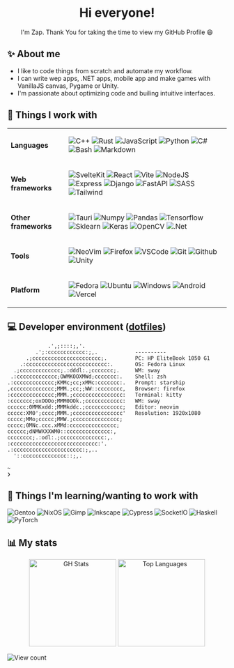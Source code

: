 <div align="center">

 # Hi everyone!

 I'm Zap. Thank You for taking the time to view my GitHub Profile :smile:

</div>

## ✨ About me

 - I like to code things from scratch and automate my workflow.
 - I can write wep apps, .NET apps, mobile app and make games with VanillaJS canvas, Pygame or Unity.
 - I'm passionate about optimizing code and builing intuitive interfaces.

## 🧰 Things I work with

<table>
 <tr>
  <td>

   **Languages**

  </td>
  <td>

   ![C++](https://img.shields.io/badge/c++-%2300599C.svg?style=for-the-badge&logo=c%2B%2B&logoColor=white)
   ![Rust](https://img.shields.io/badge/Rust-000000?style=for-the-badge&logo=rust&logoColor=white)
   ![JavaScript](https://img.shields.io/badge/javascript-%23323330.svg?style=for-the-badge&logo=javascript&logoColor=%23F7DF1E)
   ![Python](https://img.shields.io/badge/python-%2314354C.svg?style=for-the-badge&logo=python&logoColor=white)
   ![C#](https://img.shields.io/badge/c%23-%23239120.svg?style=for-the-badge&logo=c-sharp&logoColor=white)
   ![Bash](https://img.shields.io/badge/shell_script-%23121011.svg?style=for-the-badge&logo=gnu-bash&logoColor=white)
   ![Markdown](https://img.shields.io/badge/Markdown-000000?style=for-the-badge&logo=markdown&logoColor=white)

  </td>
 </tr>
 <tr>
  <td>

   **Web frameworks**

  </td>
  <td>

   ![SvelteKit](https://img.shields.io/badge/SvelteKit-FF3E00?style=for-the-badge&logo=Svelte&logoColor=white)
   ![React](https://img.shields.io/badge/react-%2320232a.svg?style=for-the-badge&logo=react&logoColor=%2361DAFB)
   ![Vite](https://img.shields.io/badge/Vite-B73BFE?style=for-the-badge&logo=vite&logoColor=FFD62E)
   ![NodeJS](https://img.shields.io/badge/node.js-%2343853D.svg?style=for-the-badge&logo=node-dot-js&logoColor=white)
   ![Express](https://img.shields.io/badge/express.js-%23404d59.svg?style=for-the-badge&logo=express&logoColor=%2361DAFB)
   ![Django](https://img.shields.io/badge/django-%23092E20.svg?style=for-the-badge&logo=django&logoColor=white)
   ![FastAPI](https://img.shields.io/badge/fastapi-109989?style=for-the-badge&logo=FASTAPI&logoColor=white)
   ![SASS](https://img.shields.io/badge/SASS-hotpink.svg?style=for-the-badge&logo=SASS&logoColor=white)
   ![Tailwind](https://img.shields.io/badge/Tailwind_CSS-38B2AC?style=for-the-badge&logo=tailwind-css&logoColor=white)

  </td>
 </tr>
 <tr>
  <td>

   **Other frameworks**

  </td>
  <td>

   ![Tauri](https://img.shields.io/badge/Tauri-FFC131?style=for-the-badge&logo=Tauri&logoColor=white)
   ![Numpy](https://img.shields.io/badge/Numpy-777BB4?style=for-the-badge&logo=numpy&logoColor=white)
   ![Pandas](https://img.shields.io/badge/Pandas-2C2D72?style=for-the-badge&logo=pandas&logoColor=white)
   ![Tensorflow](https://img.shields.io/badge/TensorFlow-FF6F00?style=for-the-badge&logo=TensorFlow&logoColor=white)
   ![Sklearn](https://img.shields.io/badge/scikit_learn-F7931E?style=for-the-badge&logo=scikit-learn&logoColor=white)
   ![Keras](https://img.shields.io/badge/Keras-D00000?style=for-the-badge&logo=Keras&logoColor=white)
   ![OpenCV](https://img.shields.io/badge/OpenCV-27338e?style=for-the-badge&logo=OpenCV&logoColor=white)
   ![.Net](https://img.shields.io/badge/.NET-5C2D91?style=for-the-badge&logo=.net&logoColor=white)

  </td>
 </tr>
 <tr>
  <td>

   **Tools**

  </td>
  <td>

   ![NeoVim](https://img.shields.io/badge/NeoVim-%2357A143.svg?&style=for-the-badge&logo=neovim&logoColor=white)
   ![Firefox](https://img.shields.io/badge/Firefox_Browser-FF7139?style=for-the-badge&logo=Firefox-Browser&logoColor=white)
   ![VSCode](https://img.shields.io/badge/VisualStudioCode-0078d7.svg?style=for-the-badge&logo=visual-studio-code&logoColor=white)
   ![Git](https://img.shields.io/badge/git-%23F05033.svg?style=for-the-badge&logo=git&logoColor=white)
   ![Github](https://img.shields.io/badge/github-%23121011.svg?style=for-the-badge&logo=github&logoColor=white)
   ![Unity](https://img.shields.io/badge/unity-%23000000.svg?style=for-the-badge&logo=unity&logoColor=white)

  </td>
 </tr>
 <tr>
  <td>

   **Platform**

  </td>
  <td>

   ![Fedora](https://img.shields.io/badge/Fedora-294172?style=for-the-badge&logo=fedora&logoColor=white)
   ![Ubuntu](https://img.shields.io/badge/Ubuntu-E95420?style=for-the-badge&logo=ubuntu&logoColor=white)
   ![Windows](https://img.shields.io/badge/Windows-0078D6?style=for-the-badge&logo=windows&logoColor=white)
   ![Android](https://img.shields.io/badge/Android-3DDC84?style=for-the-badge&logo=android&logoColor=white)
   ![Vercel](https://img.shields.io/badge/Vercel-000000?style=for-the-badge&logo=vercel&logoColor=white)

  </td>
 </tr>
</table>

## 💻 Developer environment ([**dotfiles**](https://github.com/ziap/dotfiles))

```
             .',;::::;,'.                
         .';:cccccccccccc:;,.            ---------- 
      .;cccccccccccccccccccccc;.         PC: HP EliteBook 1050 G1 
    .:cccccccccccccccccccccccccc:.       OS: Fedora Linux
  .;ccccccccccccc;.:dddl:.;ccccccc;.     WM: sway
 .:ccccccccccccc;OWMKOOXMWd;ccccccc:.    Shell: zsh
.:ccccccccccccc;KMMc;cc;xMMc:ccccccc:.   Prompt: starship
,cccccccccccccc;MMM.;cc;;WW::cccccccc,   Browser: firefox
:cccccccccccccc;MMM.;cccccccccccccccc:   Terminal: kitty
:ccccccc;oxOOOo;MMM0OOk.;cccccccccccc:   WM: sway 
cccccc:0MMKxdd:;MMMkddc.;cccccccccccc;   Editor: neovim
ccccc:XM0';cccc;MMM.;cccccccccccccccc'   Resolution: 1920x1080
ccccc;MMo;ccccc;MMW.;ccccccccccccccc;    
ccccc;0MNc.ccc.xMMd:ccccccccccccccc;     
cccccc;dNMWXXXWM0::cccccccccccccc:,      
cccccccc;.:odl:.;cccccccccccccc:,.       
:cccccccccccccccccccccccccccc:'.         
.:cccccccccccccccccccccc:;,..            
  '::cccccccccccccc::;,.                 

~ 
❯ 
```

## 🧪 Things I'm learning/wanting to work with

![Gentoo](https://img.shields.io/badge/Gentoo-54487A?style=for-the-badge&logo=gentoo&logoColor=white)
![NixOS](https://img.shields.io/badge/NixOS-5277C3?style=for-the-badge&logo=nixos&logoColor=white)
![Gimp](https://img.shields.io/badge/gimp-5C5543?style=for-the-badge&logo=gimp&logoColor=white)
![Inkscape](https://img.shields.io/badge/Inkscape-000000?style=for-the-badge&logo=Inkscape&logoColor=white)
![Cypress](https://img.shields.io/badge/Cypress-17202C?style=for-the-badge&logo=cypress&logoColor=white)
![SocketIO](https://img.shields.io/badge/Socket.io-010101?&style=for-the-badge&logo=Socket.io&logoColor=white)
![Haskell](https://img.shields.io/badge/Haskell-5D4F85?style=for-the-badge&logo=haskell&logoColor=white)
![PyTorch](https://img.shields.io/badge/PyTorch-EE4C2C?style=for-the-badge&logo=PyTorch&logoColor=white)

## 📊 My stats

<div align="center">
 <img alt="GH Stats" height="200px" src="https://github-readme-stats.vercel.app/api?username=ziap"/>
 <img alt="Top Languages" height="200px" src="https://github-readme-stats.vercel.app/api/top-langs/?username=ziap&layout=compact"/>
</div>

![View count](https://komarev.com/ghpvc/?username=ziap)
